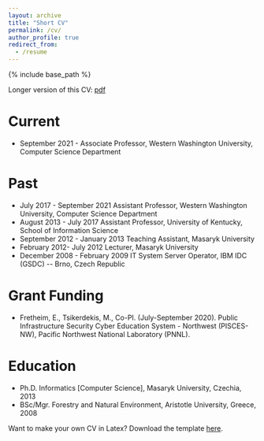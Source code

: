 ```yaml
---
layout: archive
title: "Short CV"
permalink: /cv/
author_profile: true
redirect_from:
  - /resume
---
```


{% include base_path %}

Longer version of this CV: [pdf](/downloads/cvresume_academic.pdf)

Current
======
* September 2021 - Associate Professor, Western Washington University, Computer Science Department

Past
======
* July 2017 - September 2021 Assistant Professor, Western Washington University, Computer Science Department
* August 2013 - July 2017 Assistant Professor, University of Kentucky, School of Information Science
* September 2012 - January 2013 Teaching Assistant, Masaryk University
* February 2012- July 2012 Lecturer, Masaryk University
* December 2008 -  February 2009 IT System Server Operator, IBM IDC (GSDC) -- Brno, Czech Republic

Grant Funding
======
* Fretheim, E., Tsikerdekis, M., Co-PI. (July-September 2020). Public Infrastructure Security Cyber Education System - Northwest (PISCES-NW), Pacific
Northwest National Laboratory (PNNL).

Education
======
* Ph.D. Informatics [Computer Science], Masaryk University, Czechia, 2013
* BSc/Mgr. Forestry and Natural Environment, Aristotle University, Greece, 2008

Want to make your own CV in Latex? Download the template [here](/downloads/cvtemplate.zip).
